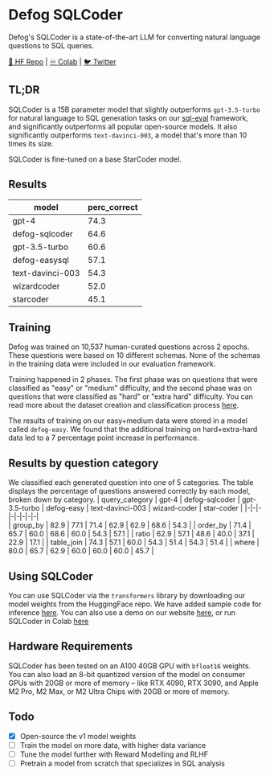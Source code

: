 # Defog SQLCoder
Defog's SQLCoder is a state-of-the-art LLM for converting natural language questions to SQL queries.

[🤗 HF Repo](https://huggingface.co/defog/sqlcoder) | [♾️ Colab](https://drive.google.com/file/d/13BIKsqHnPOBcQ-ba2p77L5saiepTIwu0/view?usp=sharing) | [🐦 Twitter](https://twitter.com/defogdata)

## TL;DR
SQLCoder is a 15B parameter model that slightly outperforms `gpt-3.5-turbo` for natural language to SQL generation tasks on our [sql-eval](https://github.com/defog-ai/sql-eval) framework, and significantly outperforms all popular open-source models. It also significantly outperforms `text-davinci-003`, a model that's more than 10 times its size.

SQLCoder is fine-tuned on a base StarCoder model.

## Results
| model   | perc_correct |
|-|-|  
| gpt-4            | 74.3 |
| defog-sqlcoder   | 64.6 |
| gpt-3.5-turbo    | 60.6 |
| defog-easysql    | 57.1 |   
| text-davinci-003 | 54.3 |
| wizardcoder      | 52.0 |
| starcoder        | 45.1 |

## Training
Defog was trained on 10,537 human-curated questions across 2 epochs. These questions were based on 10 different schemas. None of the schemas in the training data were included in our evaluation framework.

Training happened in 2 phases. The first phase was on questions that were classified as "easy" or "medium" difficulty, and the second phase was on questions that were classified as "hard" or "extra hard" difficulty. You can read more about the dataset creation and classification process [here](https://defog.ai/blog/defog-sqlcoder-dataset-creation).

The results of training on our easy+medium data were stored in a model called `defog-easy`. We found that the additional training on hard+extra-hard data led to a 7 percentage point increase in performance.

## Results by question category
We classified each generated question into one of 5 categories. The table displays the percentage of questions answered correctly by each model, broken down by category.
| query_category | gpt-4 | defog-sqlcoder | gpt-3.5-turbo | defog-easy | text-davinci-003 | wizard-coder | star-coder |
|-|-|-|-|-|-|-|-|  
| group_by | 82.9 | 77.1 | 71.4 | 62.9 | 62.9 | 68.6 | 54.3 |
| order_by | 71.4 | 65.7 | 60.0 | 68.6 | 60.0 | 54.3 | 57.1 |
| ratio | 62.9 | 57.1 | 48.6 | 40.0 | 37.1 | 22.9 | 17.1 |
| table_join | 74.3 | 57.1 | 60.0 | 54.3 | 51.4 | 54.3 | 51.4 |
| where | 80.0 | 65.7 | 62.9 | 60.0 | 60.0 | 60.0 | 45.7 |

## Using SQLCoder
You can use SQLCoder via the `transformers` library by downloading our model weights from the HuggingFace repo. We have added sample code for inference [here](./inference.py). You can also use a demo on our website [here](https://defog.ai/sqlcoder), or run SQLCoder in Colab [here](https://colab.research.google.com/drive/13BIKsqHnPOBcQ-ba2p77L5saiepTIwu0#scrollTo=ZpbVgVHMkJvC)

## Hardware Requirements
SQLCoder has been tested on an A100 40GB GPU with `bfloat16` weights. You can also load an 8-bit quantized version of the model on consumer GPUs with 20GB or more of memory – like RTX 4090, RTX 3090, and Apple M2 Pro, M2 Max, or M2 Ultra Chips with 20GB or more of memory.

## Todo

- [x] Open-source the v1 model weights
- [ ] Train the model on more data, with higher data variance
- [ ] Tune the model further with Reward Modelling and RLHF
- [ ] Pretrain a model from scratch that specializes in SQL analysis
